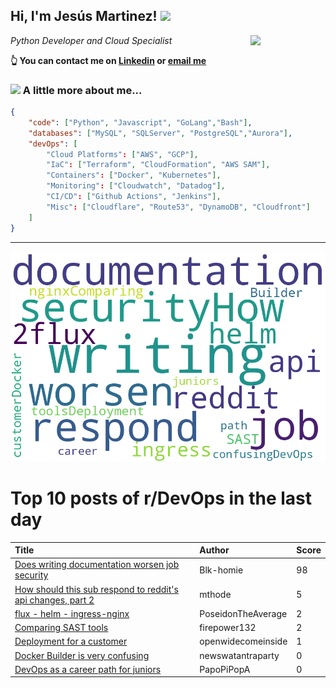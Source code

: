 <!--
**jmartinezl/jmartinezl** is a ✨ _special_ ✨ repository because its `README.md` (this file) appears on your GitHub profile.

Here are some ideas to get you started:

- 🔭 I’m currently working on ...
- 🌱 I’m currently learning ...
- 👯 I’m looking to collaborate on ...
- 🤔 I’m looking for help with ...
- 💬 Ask me about ...
- 📫 How to reach me: ...
- 😄 Pronouns: ...
- ⚡ Fun fact: ...
-->

<h2>Hi, I'm Jesús Martinez! <img src="https://media.giphy.com/media/WUlplcMpOCEmTGBtBW/giphy.gif" width="30"> </h2>
<img align='right' src="https://media.giphy.com/media/NytMLKyiaIh6VH9SPm/giphy.gif" width="120">
<p><em>Python Developer and Cloud Specialist
</em></p>

**👆 You can contact me on [Linkedin](https://www.linkedin.com/in/jes%C3%BAs-martinez-2b7b10104/) or [email me](mailto:jesus.mtz.lorenzo@gmail.com)**

### <img src="https://media.giphy.com/media/VgCDAzcKvsR6OM0uWg/giphy.gif" width="50"> A little more about me...  

```json
{
    "code": ["Python", "Javascript", "GoLang","Bash"],
    "databases": ["MySQL", "SQLServer", "PostgreSQL","Aurora"],
    "devOps": [
        "Cloud Platforms": ["AWS", "GCP"],
        "IaC": ["Terraform", "CloudFormation", "AWS SAM"],
        "Containers": ["Docker", "Kubernetes"],
        "Monitoring": ["Cloudwatch", "Datadog"],
        "CI/CD": ["Github Actions", "Jenkins"],
        "Misc": ["Cloudflare", "Route53", "DynamoDB", "Cloudfront"]
    ]
}
```
---

![Wordcloud](./cloud.png)

# Top 10 posts of r/DevOps in the last day

| Title | Author | Score |
|:---|:---|:---|
| [Does writing documentation worsen job security](https://www.reddit.com/r/devops/comments/14n1fjz/does_writing_documentation_worsen_job_security/) | Blk-homie | 98 |
| [How should this sub respond to reddit's api changes, part 2](https://www.reddit.com/r/devops/comments/14n6ghq/how_should_this_sub_respond_to_reddits_api/) | mthode | 5 |
| [flux - helm - ingress-nginx](https://www.reddit.com/r/devops/comments/14nbf4p/flux_helm_ingressnginx/) | PoseidonTheAverage | 2 |
| [Comparing SAST tools](https://www.reddit.com/r/devops/comments/14ncige/comparing_sast_tools/) | firepower132 | 2 |
| [Deployment for a customer](https://www.reddit.com/r/devops/comments/14nmgci/deployment_for_a_customer/) | openwidecomeinside | 1 |
| [Docker Builder is very confusing](https://www.reddit.com/r/devops/comments/14nmyfe/docker_builder_is_very_confusing/) | newswatantraparty | 0 |
| [DevOps as a career path for juniors](https://www.reddit.com/r/devops/comments/14nsozb/devops_as_a_career_path_for_juniors/) | PapoPiPopA | 0 |
